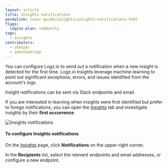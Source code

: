 ```yaml
---
layout: article
title: Insights notifications
permalink: /user-guide/insights/insights-notifications.html
flags:
  logzio-plan: community
tags:
  - insights
contributors:
  - shalper
  - imnotashrimp
---
```


You can configure Logz.io to send out a notification when
a new insight is detected for the first time.
Logz.io Insights leverage machine-learning to point out significant exceptions, errors, and issues identified from the account's logs.

Insight notifications can be sent via Slack endpoints and email.

If you are interested in learning when insights were first identified 
but prefer to forego notifications, you can open the [Insights](https://app.logz.io/#/dashboard/insights) tab 
and investigate insights by their **first occurrence**.

![Insights notifications](https://dytvr9ot2sszz.cloudfront.net/logz-docs/insights/insight-endpoints.png)

#### To configure Insights notifications

On the [Insights](https://app.logz.io/#/dashboard/insights) page, click **Notifications** on the upper-right corner.

In the **Recipients** list, select the relevent endpoints and email addresses, or configure a new endpoint.
